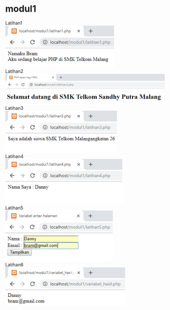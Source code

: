 # modul1
Latihan1 <br>
![alt text](https://github.com/DannyBramantyo9/modul1/blob/master/1.png)
<br>
Latihan2 <br>
![alt text](https://github.com/DannyBramantyo9/modul1/blob/master/2.png)
<br>
Latihan3 <br>
![alt text](https://github.com/DannyBramantyo9/modul1/blob/master/3.png)
<br>
Latihan4 <br>
![alt text](https://github.com/DannyBramantyo9/modul1/blob/master/4.png)
<br>
Latihan5 <br>
![alt text](https://github.com/DannyBramantyo9/modul1/blob/master/5.png)
<br>
Latihan6 <br>
![alt text](https://github.com/DannyBramantyo9/modul1/blob/master/6.png)
<br>

